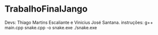 # TrabalhoFinalJango
Devs: Thiago Martins Escaliante e Vinicius José Santana.
instruções:
g++ main.cpp snake.cpp -o snake.exe
./snake.exe
